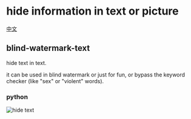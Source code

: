 # hide information in text or picture

[中文](./README_cn.md)

## blind-watermark-text

hide text in text.

it can be used in blind watermark or just for fun,
or bypass the keyword checker (like "sex" or "violent" words).

### python

![hide text](../images/blind-watermark-text.png)

